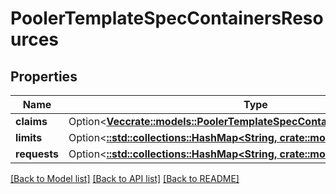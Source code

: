 # PoolerTemplateSpecContainersResources

## Properties

Name | Type | Description | Notes
------------ | ------------- | ------------- | -------------
**claims** | Option<[**Vec<crate::models::PoolerTemplateSpecContainersResourcesClaims>**](PoolerTemplateSpecContainersResourcesClaims.md)> |  | [optional]
**limits** | Option<[**::std::collections::HashMap<String, crate::models::IntOrString>**](IntOrString.md)> |  | [optional]
**requests** | Option<[**::std::collections::HashMap<String, crate::models::IntOrString>**](IntOrString.md)> |  | [optional]

[[Back to Model list]](../README.md#documentation-for-models) [[Back to API list]](../README.md#documentation-for-api-endpoints) [[Back to README]](../README.md)



